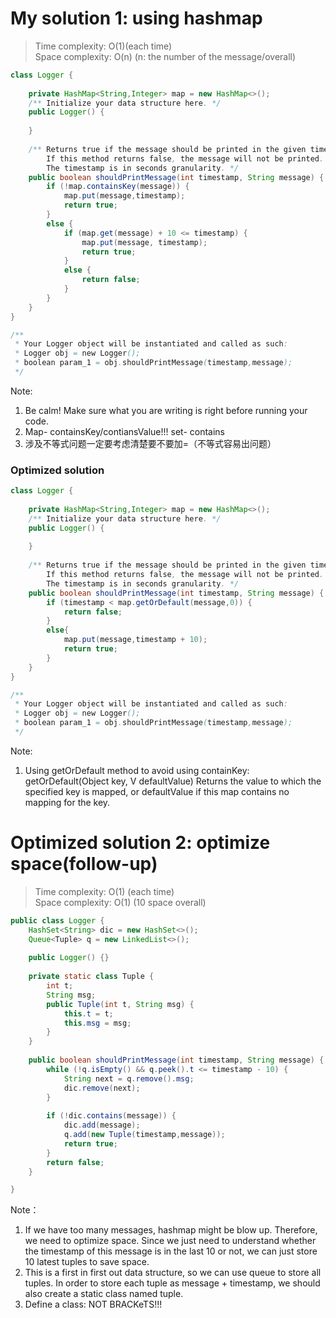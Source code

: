 # My solution 1: using hashmap
> Time complexity: O(1)(each time)<br> Space complexity: O(n) (n: the number of the message/overall)
```Java
class Logger {
    
    private HashMap<String,Integer> map = new HashMap<>();
    /** Initialize your data structure here. */
    public Logger() {
        
    }
    
    /** Returns true if the message should be printed in the given timestamp, otherwise returns false.
        If this method returns false, the message will not be printed.
        The timestamp is in seconds granularity. */
    public boolean shouldPrintMessage(int timestamp, String message) {
        if (!map.containsKey(message)) {
            map.put(message,timestamp);
            return true;
        }
        else {
            if (map.get(message) + 10 <= timestamp) {
                map.put(message, timestamp);
                return true;
            }
            else {
                return false;
            }
        }
    }
}

/**
 * Your Logger object will be instantiated and called as such:
 * Logger obj = new Logger();
 * boolean param_1 = obj.shouldPrintMessage(timestamp,message);
 */
```
Note: <br>
1. Be calm! Make sure what you are writing is right before running your code.
2. Map- containsKey/contiansValue!!! set- contains
3. 涉及不等式问题一定要考虑清楚要不要加=（不等式容易出问题）
### Optimized solution
```Java
class Logger {
    
    private HashMap<String,Integer> map = new HashMap<>();
    /** Initialize your data structure here. */
    public Logger() {
        
    }
    
    /** Returns true if the message should be printed in the given timestamp, otherwise returns false.
        If this method returns false, the message will not be printed.
        The timestamp is in seconds granularity. */
    public boolean shouldPrintMessage(int timestamp, String message) {
        if (timestamp < map.getOrDefault(message,0)) {
            return false;
        }
        else{
            map.put(message,timestamp + 10);
            return true;
        }
    }
}

/**
 * Your Logger object will be instantiated and called as such:
 * Logger obj = new Logger();
 * boolean param_1 = obj.shouldPrintMessage(timestamp,message);
 */
 ```
Note:<br>
1. Using getOrDefault method to avoid using containKey: getOrDefault(Object key, V defaultValue)
Returns the value to which the specified key is mapped, or defaultValue if this map contains no mapping for the key.
# Optimized solution 2: optimize space(follow-up)
> Time complexity: O(1) (each time)<br> Space complexity: O(1) (10 space overall)
```Java
public class Logger {
    HashSet<String> dic = new HashSet<>();
    Queue<Tuple> q = new LinkedList<>();
  
    public Logger() {}
    
    private static class Tuple {
        int t;
        String msg;
        public Tuple(int t, String msg) {
            this.t = t;
            this.msg = msg;
        }
    } 
    
    public boolean shouldPrintMessage(int timestamp, String message) {
        while (!q.isEmpty() && q.peek().t <= timestamp - 10) {
            String next = q.remove().msg;
            dic.remove(next);
        }
        
        if (!dic.contains(message)) {
            dic.add(message);
            q.add(new Tuple(timestamp,message));
            return true;
        }
        return false;
    }

}
```
Note：<br>
1. If we have too many messages, hashmap might be blow up. Therefore, we need to optimize space. Since we just need to understand whether the timestamp of this message is in the last 10 or not, we can just store 10 latest tuples to save space.
2. This is a first in first out data structure, so we can use queue to store all tuples. In order to store each tuple as message + timestamp, we should also create a static class named tuple.
3. Define a class: NOT BRACKeTS!!!
